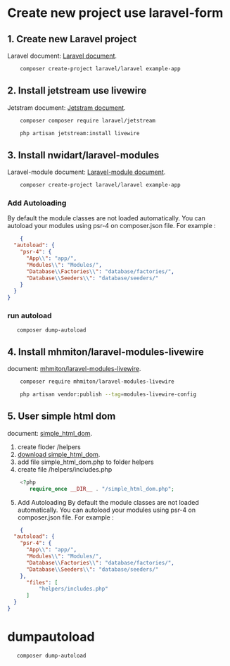# Create new project use laravel-form

## 1. Create new Laravel project
Laravel document: [Laravel document](https://laravel.com/docs/10.x).
```sh
    composer create-project laravel/laravel example-app
```
## 2. Install jetstream  use livewire
Jetstram document: [Jetstram document](https://jetstream.laravel.com/3.x/introduction.html).
```sh
    composer composer require laravel/jetstream
```
```sh
    php artisan jetstream:install livewire
```
## 3. Install nwidart/laravel-modules
Laravel-module document: [Laravel-module document](https://docs.laravelmodules.com/v9/installation-and-setup).
```sh
    composer create-project laravel/laravel example-app
```
### Add Autoloading 
By default the module classes are not loaded automatically. 
You can autoload your modules using psr-4 on composer.json file. For example :
```json
    {
  "autoload": {
    "psr-4": {
      "App\\": "app/",
      "Modules\\": "Modules/",
      "Database\\Factories\\": "database/factories/",
      "Database\\Seeders\\": "database/seeders/"
    }
  }
}
```
### run autoload
```shell
   composer dump-autoload
```

## 4. Install mhmiton/laravel-modules-livewire
 document: [ mhmiton/laravel-modules-livewire](https://github.com/mhmiton/laravel-modules-livewire).

```sh 
    composer require mhmiton/laravel-modules-livewire
```
```sh 
    php artisan vendor:publish --tag=modules-livewire-config
```

## 5. User simple html dom
document: [simple_html_dom](https://simplehtmldom.sourceforge.io/docs/1.9/index.html).

1. create floder /helpers
2. [download simple_html_dom](https://sourceforge.net/projects/simplehtmldom/).
3. add file  simple_html_dom.php to folder helpers
4. create file /helpers/includes.php
```php
    <?php 
       require_once __DIR__ . "/simple_html_dom.php";
```
5. Add Autoloading
By default the module classes are not loaded automatically.
You can autoload your modules using psr-4 on composer.json file. For example :
```json
    {
  "autoload": {
    "psr-4": {
      "App\\": "app/",
      "Modules\\": "Modules/",
      "Database\\Factories\\": "database/factories/",
      "Database\\Seeders\\": "database/seeders/"
    },
      "files": [
          "helpers/includes.php"
      ]
  }
}
```
# dumpautoload
```shell
   composer dump-autoload
```
